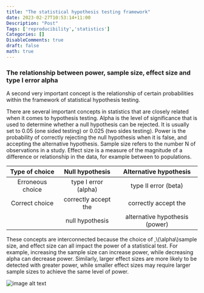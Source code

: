 ```yaml
---
title: "The statistical hypothesis testing framework"
date: 2023-02-27T10:53:14+11:00
Description: "Post"
Tags: ['reproducibility','statistics']
Categories: []
DisableComments: true
draft: false
math: true
---
```


### The relationship between power, sample size, effect size and type I error alpha

A second very important concept is the relationship of certain probabilities within the framework of statistical hypothesis testing.


There are several important concepts in statistics that are closely related when it comes to hypothesis testing. Alpha is the level of significance that is used to determine whether a null hypothesis can be rejected. It is usually set to 0.05 (one sided testing) or 0.025 (two sides testing). Power is the probability of correctly rejecting  the null hypothesis when it is false, and accepting the alternative hypothesis. Sample size refers to the number N of observations in a study. Effect size is a measure of the magnitude of a difference or relationship in the data, for example between to populations. 


| Type of choice      | Null hypothesis               | Alternative hypothesis  |
|:--------------------:|:----------------------------:|:------------------------:|
| Erroneous choice    | type I error (alpha)          | type II error (beta)     |
| Correct choice      | correctly accept the      | correctly accept the    |
|                     | null hypothesis               |alternative hypothesis (power)|

These concepts are interconnected because the choice of ,\\(\alpha\\)sample size, and effect size can all impact the power of a statistical test. For example, increasing the sample size can increase power, while decreasing alpha can decrease power. Similarly, larger effect sizes are more likely to be detected with greater power, while smaller effect sizes may require larger sample sizes to achieve the same level of power.

![image alt text](/images/power_failure_effect.png)

